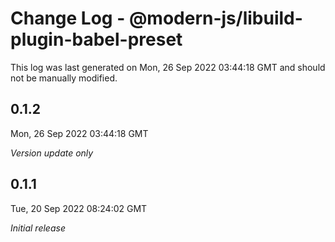 # Change Log - @modern-js/libuild-plugin-babel-preset

This log was last generated on Mon, 26 Sep 2022 03:44:18 GMT and should not be manually modified.

## 0.1.2
Mon, 26 Sep 2022 03:44:18 GMT

_Version update only_

## 0.1.1
Tue, 20 Sep 2022 08:24:02 GMT

_Initial release_

